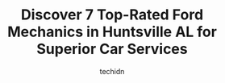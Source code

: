 ---
layout: ampstory
image: https://images.unsplash.com/photo-1539788816080-8bdd722d8c22?ixlib=rb-4.0.3&ixid=MnwxMjA3fDB8MHxwaG90by1wYWdlfHx8fGVufDB8fHx8&auto=format&fit=crop&w=640&h=853&q=80
author: techidn
featured: false
description: Discover the 7 best Ford Mechanic in Huntsville AL, USA and ensure your vehicle receives the highest quality of care. These trusted professionals are known for their skill, knowledge, and de
title: Discover 7 Top-Rated Ford Mechanics in Huntsville AL for Superior Car Services
cover:
   title: Discover 7 Top-Rated Ford Mechanics in Huntsville AL for Superior Car Services
   subtitle: Rickpate
   background: https://images.unsplash.com/photo-1539788816080-8bdd722d8c22?ixlib=rb-4.0.3&ixid=MnwxMjA3fDB8MHxwaG90by1wYWdlfHx8fGVufDB8fHx8&auto=format&fit=crop&w=640&h=853&q=80

pages: 
 - layout: thirds
   top: <h1>#1 Lbj Tire And Auto</h1>
   bottom: "<p>Chris and the gang at LBJ did a great job at getting our 1973 Nova back up and running like it use to!  Theres no better place in town to have work on your car/truck tha</p>"
   background: https://www.knot35.com/toplist/wp-content/uploads/2023/06/best-ford-mechanic-1-in-huntsville-al-1685832584.jpeg
   backgroundblur: true
 - layout: thirds
   top: <h1>#2 Larrys Automotive Services & Rpr</h1>
   bottom: "<p>11313 Memorial Pkwy SW, Huntsville, AL 35803, United States</p>"
   background: https://www.knot35.com/toplist/wp-content/uploads/2023/06/best-ford-mechanic-2-in-huntsville-al-1685832584.jpeg
   cta:
      link: https://www.knot35.com/toplist/discover-7-top-rated-ford-mechanics-in-huntsville-al-for-superior-car-services/
      text: Discover 7 Top-Rated Ford Mechanics in Huntsville AL for Superior Car Services
 - layout: thirds
   top: <h1>#3 Johnson Foreign Auto Inc</h1>
   bottom: "<p>1215 Putman Dr NW, Huntsville, AL 35816, United States</p>"
   background: https://www.knot35.com/toplist/wp-content/uploads/2023/06/best-ford-mechanic-3-in-huntsville-al-1685832584.jpeg
   cta:
      link: https://www.knot35.com/toplist/discover-7-top-rated-ford-mechanics-in-huntsville-al-for-superior-car-services/
      text: Discover 7 Top-Rated Ford Mechanics in Huntsville AL for Superior Car Services
 - layout: thirds
   top: <h1>#4 Eddie Posey Garage</h1>
   bottom: "<p>2494 Washington St NW, Huntsville, AL 35811, United States</p>"
   background: https://images.unsplash.com/photo-1595364397663-fca4f075d796?ixlib=rb-4.0.3&ixid=MnwxMjA3fDB8MHxwaG90by1wYWdlfHx8fGVufDB8fHx8&auto=format&fit=crop&w=640&h=853&q=80
   cta:
      link: https://www.knot35.com/toplist/discover-7-top-rated-ford-mechanics-in-huntsville-al-for-superior-car-services/
      text: Discover 7 Top-Rated Ford Mechanics in Huntsville AL for Superior Car Services
 - layout: thirds
   top: <h1>#5 Yes Automotive</h1>
   bottom: "<p>2505 Washington St NW, Huntsville, AL 35811, United States</p>"
   background: https://images.unsplash.com/photo-1567095761054-7a02e69e5c43?ixlib=rb-4.0.3&ixid=MnwxMjA3fDB8MHxwaG90by1wYWdlfHx8fGVufDB8fHx8&auto=format&fit=crop&w=640&h=853&q=80
   cta:
      link: https://www.knot35.com/toplist/discover-7-top-rated-ford-mechanics-in-huntsville-al-for-superior-car-services/
      text: Discover 7 Top-Rated Ford Mechanics in Huntsville AL for Superior Car Services
 - layout: thirds
   top: <h1>#6 Constant Velocity Automotive</h1>
   bottom: "<p>131 Ware Dr NE, Huntsville, AL 35811, United States</p>"
   background: https://images.unsplash.com/photo-1496096265110-f83ad7f96608?ixlib=rb-4.0.3&ixid=MnwxMjA3fDB8MHxwaG90by1wYWdlfHx8fGVufDB8fHx8&auto=format&fit=crop&w=640&h=853&q=80
   cta:
      link: https://www.knot35.com/toplist/discover-7-top-rated-ford-mechanics-in-huntsville-al-for-superior-car-services/
      text: Discover 7 Top-Rated Ford Mechanics in Huntsville AL for Superior Car Services
 - layout: thirds
   top: <h1>#7 Davies Auto Service Center</h1>
   bottom: "<p>2409 Triana Blvd SW, Huntsville, AL 35805, United States</p>"
   background: https://images.unsplash.com/photo-1597773150796-e5c14ebecbf5?ixlib=rb-4.0.3&ixid=MnwxMjA3fDB8MHxwaG90by1wYWdlfHx8fGVufDB8fHx8&auto=format&fit=crop&w=640&h=853&q=80
   cta:
      link: https://www.knot35.com/toplist/discover-7-top-rated-ford-mechanics-in-huntsville-al-for-superior-car-services/
      text: Discover 7 Top-Rated Ford Mechanics in Huntsville AL for Superior Car Services
 - layout: thirds
   middle: Continue reading...
   background: https://images.unsplash.com/photo-1540457036297-448b6b99e91c?ixlib=rb-4.0.3&ixid=MnwxMjA3fDB8MHxwaG90by1wYWdlfHx8fGVufDB8fHx8&auto=format&fit=crop&w=640&h=853&q=80
   cta:
      link: https://www.knot35.com/toplist/discover-7-top-rated-ford-mechanics-in-huntsville-al-for-superior-car-services/
      text: Discover 7 Top-Rated Ford Mechanics in Huntsville AL for Superior Car Services
      
---